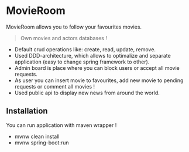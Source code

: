 # MovieRoom

MovieRoom allows you to follow your favourites movies.

> Own movies and actors databases !

* Default crud operations like: create, read, update, remove.
* Used DDD-architecture, which allows to optimalize and separate application (easy to change spring framework to other).
* Admin board is place where you can block users or accept all movie requests.
* As user you can insert movie to favourites, add new movie to pending requests or comment all movies !
* Used public api to display new news from around the world.

## Installation

You can run application with maven wrapper !
- mvnw clean install
- mvnw spring-boot:run
